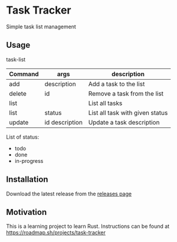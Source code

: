 # Task Tracker

Simple task list management

## Usage

task-list <command> <args>

| Command | args           | description                     |
|--------|----------------|---------------------------------|
| add    | description    | Add a task to the list          |
| delete | id             | Remove a task from the list     |
| list   |                | List all tasks                  |
| list   | status         | List all task with given status |
| update | id description | Update a task description       |

List of status:
- todo
- done
- in-progress

## Installation

Download the latest release from the [releases page](https://github.com/JasonMarechal25/tasklist/releases)

## Motivation

This is a learning project to learn Rust. Instructions can be found at https://roadmap.sh/projects/task-tracker





